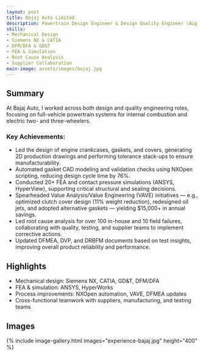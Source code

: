 ```yaml
---
layout: post
title: Bajaj Auto Limited
description: Powertrain Design Engineer & Design Quality Engineer (Aug 2018 – Dec 2021) — Led mechanical design, analysis, and quality improvement for ICE/EV systems across 5+ vehicle programs.
skills:
- Mechanical Design
- Siemens NX & CATIA
- DFM/DFA & GD&T
- FEA & Simulation
- Root Cause Analysis
- Supplier Collaboration
main-image: assets/images/bajaj.jpg
---
```


## Summary

At Bajaj Auto, I worked across both design and quality engineering roles, focusing on full-vehicle powertrain systems for internal combustion and electric two- and three-wheelers.  

### Key Achievements:
- Led the design of engine crankcases, gaskets, and covers, generating 2D production drawings and performing tolerance stack-ups to ensure manufacturability.
- Automated gasket CAD modeling and validation checks using NXOpen scripting, reducing design cycle time by 76%.
- Conducted 20+ FEA and contact pressure simulations (ANSYS, HyperView), supporting critical structural and sealing decisions.
- Spearheaded Value Analysis/Value Engineering (VAVE) initiatives — e.g., optimized clutch cover design (11% weight reduction), redesigned oil jets, and adopted alternative gaskets — yielding $15,000+ in annual savings.
- Led root cause analysis for over 100 in-house and 10 field failures, collaborating with quality, testing, and supplier teams to implement corrective actions.
- Updated DFMEA, DVP, and DRBFM documents based on test insights, improving overall product reliability and performance.

## Highlights
- Mechanical design: Siemens NX, CATIA, GD&T, DFM/DFA
- FEA & simulation: ANSYS, HyperWorks
- Process improvements: NXOpen automation, VAVE, DFMEA updates
- Cross-functional teamwork with suppliers, manufacturing, and testing teams

## Images
{% include image-gallery.html images="experience-bajaj.jpg" height="400" %}
